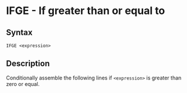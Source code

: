 # IFGE - If greater than or equal to

## Syntax
```assembly
IFGE <expression>
```

## Description
Conditionally assemble the following lines if `<expression>` is greater than zero or equal.
